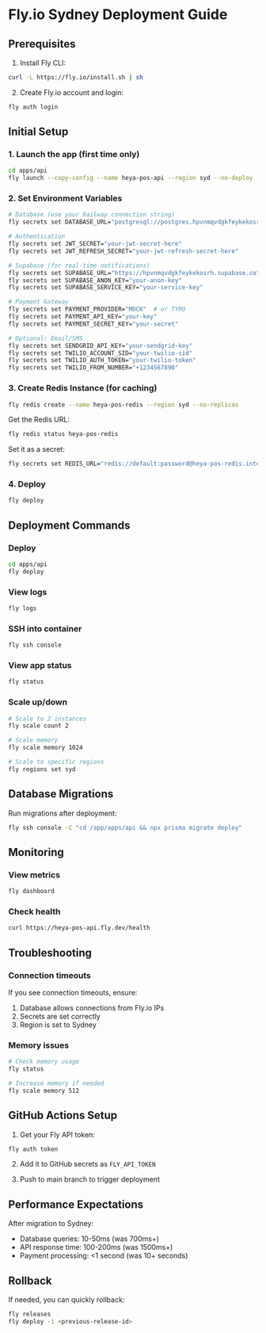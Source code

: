 # Fly.io Sydney Deployment Guide

## Prerequisites

1. Install Fly CLI:
```bash
curl -L https://fly.io/install.sh | sh
```

2. Create Fly.io account and login:
```bash
fly auth login
```

## Initial Setup

### 1. Launch the app (first time only)

```bash
cd apps/api
fly launch --copy-config --name heya-pos-api --region syd --no-deploy
```

### 2. Set Environment Variables

```bash
# Database (use your Railway connection string)
fly secrets set DATABASE_URL="postgresql://postgres.hpvnmqvdgkfeykekosrh:WV3R4JZIF2Htu92k@aws-0-ap-southeast-2.pooler.supabase.com:6543/postgres?pgbouncer=true&connection_limit=20&pool_timeout=30&statement_cache_size=0"

# Authentication
fly secrets set JWT_SECRET="your-jwt-secret-here"
fly secrets set JWT_REFRESH_SECRET="your-jwt-refresh-secret-here"

# Supabase (for real-time notifications)
fly secrets set SUPABASE_URL="https://hpvnmqvdgkfeykekosrh.supabase.co"
fly secrets set SUPABASE_ANON_KEY="your-anon-key"
fly secrets set SUPABASE_SERVICE_KEY="your-service-key"

# Payment Gateway
fly secrets set PAYMENT_PROVIDER="MOCK"  # or TYRO
fly secrets set PAYMENT_API_KEY="your-key"
fly secrets set PAYMENT_SECRET_KEY="your-secret"

# Optional: Email/SMS
fly secrets set SENDGRID_API_KEY="your-sendgrid-key"
fly secrets set TWILIO_ACCOUNT_SID="your-twilio-sid"
fly secrets set TWILIO_AUTH_TOKEN="your-twilio-token"
fly secrets set TWILIO_FROM_NUMBER="+1234567890"
```

### 3. Create Redis Instance (for caching)

```bash
fly redis create --name heya-pos-redis --region syd --no-replicas
```

Get the Redis URL:
```bash
fly redis status heya-pos-redis
```

Set it as a secret:
```bash
fly secrets set REDIS_URL="redis://default:password@heya-pos-redis.internal:6379"
```

### 4. Deploy

```bash
fly deploy
```

## Deployment Commands

### Deploy
```bash
cd apps/api
fly deploy
```

### View logs
```bash
fly logs
```

### SSH into container
```bash
fly ssh console
```

### View app status
```bash
fly status
```

### Scale up/down
```bash
# Scale to 2 instances
fly scale count 2

# Scale memory
fly scale memory 1024

# Scale to specific regions
fly regions set syd
```

## Database Migrations

Run migrations after deployment:
```bash
fly ssh console -C "cd /app/apps/api && npx prisma migrate deploy"
```

## Monitoring

### View metrics
```bash
fly dashboard
```

### Check health
```bash
curl https://heya-pos-api.fly.dev/health
```

## Troubleshooting

### Connection timeouts
If you see connection timeouts, ensure:
1. Database allows connections from Fly.io IPs
2. Secrets are set correctly
3. Region is set to Sydney

### Memory issues
```bash
# Check memory usage
fly status

# Increase memory if needed
fly scale memory 512
```

## GitHub Actions Setup

1. Get your Fly API token:
```bash
fly auth token
```

2. Add it to GitHub secrets as `FLY_API_TOKEN`

3. Push to main branch to trigger deployment

## Performance Expectations

After migration to Sydney:
- Database queries: 10-50ms (was 700ms+)
- API response time: 100-200ms (was 1500ms+)
- Payment processing: <1 second (was 10+ seconds)

## Rollback

If needed, you can quickly rollback:
```bash
fly releases
fly deploy -i <previous-release-id>
```